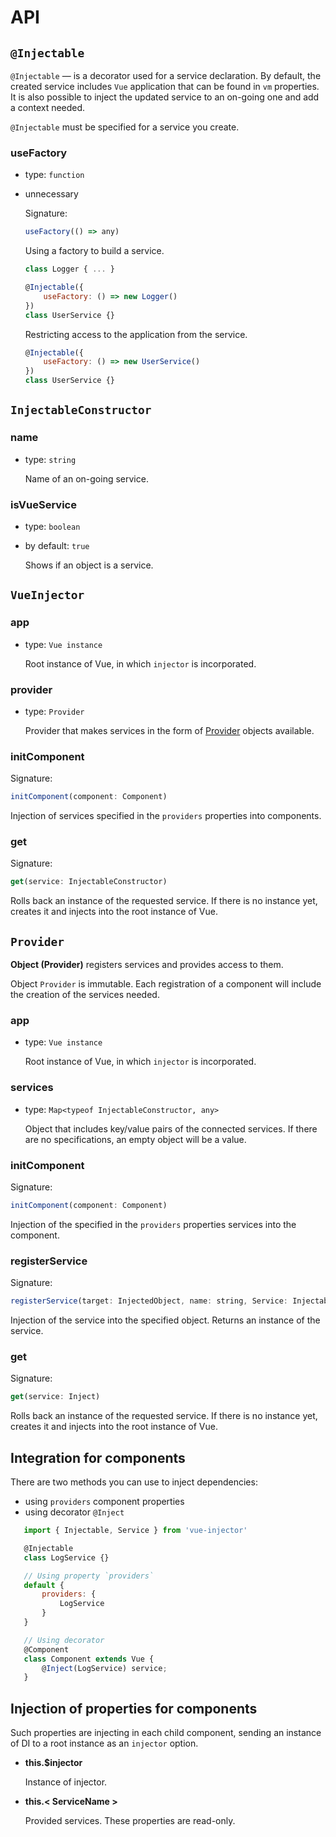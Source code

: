 ﻿---
sidebar: auto
---

# API

## `@Injectable`

`@Injectable` — is a decorator used for a service declaration. By default, the created service includes `Vue` application that can be found in `vm` properties. It is also possible to inject the updated service to an on-going one and add a context needed.

`@Injectable` must be specified for a service you create.

### useFactory

- type: `function`
- unnecessary
  
  Signature:
  
  ``` js
  useFactory(() => any)
  ```
  
  Using a factory to build a service.

  ``` js
  class Logger { ... }
  
  @Injectable({
      useFactory: () => new Logger()
  })
  class UserService {}
  ```
  
  Restricting access to the application from the service.
  
    ``` js
    @Injectable({
        useFactory: () => new UserService()
    })
    class UserService {}
    ```

## `InjectableConstructor`
 
### name

- type: `string`

  Name of an on-going service.

### isVueService

- type: `boolean`

- by default: `true`

  Shows if an object is a service.

## `VueInjector`

### app

- type: `Vue instance`

  Root instance of Vue, in which `injector` is incorporated.

### provider

- type: `Provider`

  Provider that makes services in the form of [Provider](#provider-2) objects available.

### initComponent

Signature:

``` js
initComponent(component: Component)
```

Injection of services specified in the `providers` properties into components.  

### get

Signature:

``` js
get(service: InjectableConstructor)
```

Rolls back an instance of the requested service. If there is no instance yet, creates it and injects into the root instance of Vue.

## `Provider`

**Object (Provider)** registers services and provides access to them.

Object `Provider` is immutable. Each registration of a component will include the creation of the services needed.

### app

  - type: `Vue instance`

    Root instance of Vue, in which `injector` is incorporated.

### services

  - type: `Map<typeof InjectableConstructor, any>`

    Object that includes key/value pairs of the connected services. If there are no specifications, an empty object will be a value.


### initComponent

Signature:

``` js
initComponent(component: Component)
```

Injection of the specified in the `providers` properties services into the component. 

### registerService

Signature:

``` js
registerService(target: InjectedObject, name: string, Service: InjectableConstructor)
```

Injection of the service into the specified object. Returns an instance of the service.

### get

Signature:

``` js
get(service: Inject)
```

Rolls back an instance of the requested service. If there is no instance yet, creates it and injects into the root instance of Vue.

## Integration for components

There are two methods you can use to inject dependencies:
 - using `providers` component properties
 - using decorator `@Inject`

 ``` js
    import { Injectable, Service } from 'vue-injector'

    @Injectable
    class LogService {}

    // Using property `providers`
    default {
        providers: {
            LogService
        }
    }

    // Using decorator
    @Component
    class Component extends Vue {
        @Inject(LogService) service;
    }
 ```

## Injection of properties for components

Such properties are injecting in each child component, sending an instance of DI to a root instance as an `injector` option.

- **this.$injector**

  Instance of injector.

- **this.< ServiceName >**

  Provided services. These properties are read-only.
